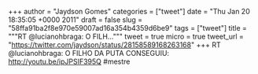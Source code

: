 
+++
author = "Jaydson Gomes"
categories = ["tweet"]
date = "Thu Jan 20 18:35:05 +0000 2011"
draft = false
slug = "58ffa91ba2f8e970e59007ad16a354b4359d6be9"
tags = ["tweet"]
title = """RT @lucianohbraga: O FILH..."""
tweet = true
micro = true
tweet_url = "https://twitter.com/jaydson/status/28158589168263168"
+++
RT @lucianohbraga: O FILHO DA PUTA CONSEGUIU: http://youtu.be/ipJPSIF395Q #mestre
